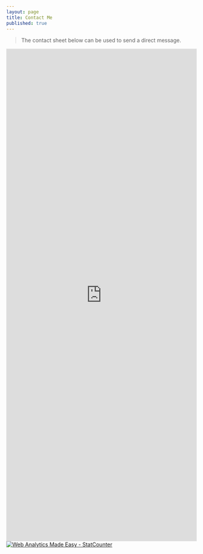 ```yaml
---
layout: page
title: Contact Me
published: true
---
```


> The contact sheet below can be used to send a direct message.

<div class = "featured">
     <div class="container">
          <div class="row">
                    <center>
                    <iframe src="https://docs.google.com/forms/d/e/1FAIpQLSeCgU4g1v5dn0PZOhE-flnGjSdenPOlFNYxqy2fWHtLyBgvIQ/viewform?embedded=true" width="100%" height="1300" frameborder="0" marginheight="0" marginwidth="0">Loading...</iframe>
                    </center>
          </div>
     </div>
    <!-- Start of StatCounter Code for Default Guide -->
    <script type="text/javascript">
    var sc_project=11458818; 
    var sc_invisible=0; 
    var sc_security="c3a494a0"; 
    var scJsHost = (("https:" == document.location.protocol) ?
    "https://secure." : "http://www.");
    document.write("<sc"+"ript type='text/javascript' src='" + scJsHost+
    "statcounter.com/counter/counter.js'></"+"script>");
    </script>
    <noscript><div class="statcounter"><a title="Web Analytics Made Easy -
    StatCounter" href="http://statcounter.com/" target="_blank"><img
    class="statcounter" src="//c.statcounter.com/11458818/0/c3a494a0/0/"
    alt="Web Analytics Made Easy - StatCounter"></a></div></noscript>
    <!-- End of StatCounter Code for Default Guide -->  
  </div>
